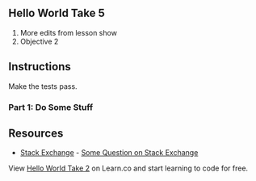 ## Hello World Take 5

1. More edits from lesson show
2. Objective 2

## Instructions

Make the tests pass.

### Part 1: Do Some Stuff

## Resources

* [Stack Exchange](http://www.stackexchange.com) - [Some Question on Stack Exchange](http://www.stackexchange.com/questions/123)

<p class='util--hide'>View <a href='https://learn.co/lessons/hello-world-take-2'>Hello World Take 2</a> on Learn.co and start learning to code for free.</p>
